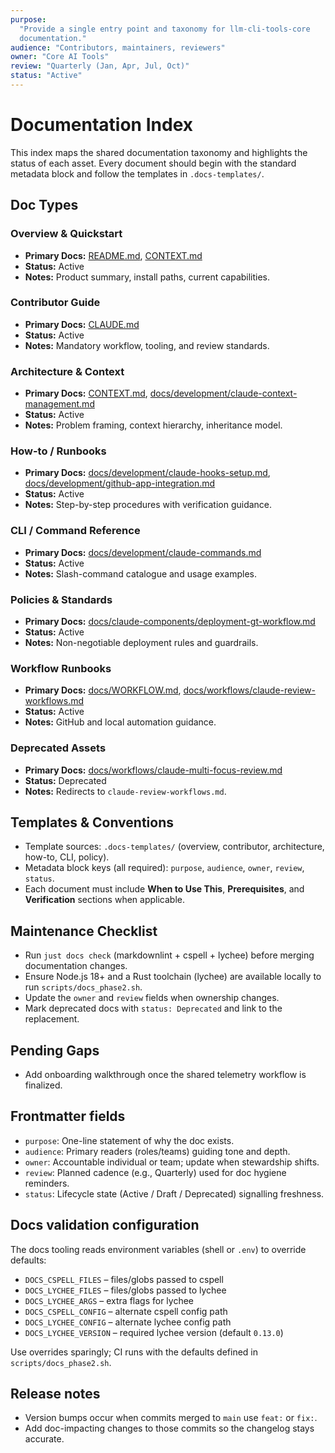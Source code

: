 ```yaml
---
purpose:
  "Provide a single entry point and taxonomy for llm-cli-tools-core
  documentation."
audience: "Contributors, maintainers, reviewers"
owner: "Core AI Tools"
review: "Quarterly (Jan, Apr, Jul, Oct)"
status: "Active"
---
```


# Documentation Index

This index maps the shared documentation taxonomy and highlights the status of
each asset. Every document should begin with the standard metadata block and
follow the templates in `.docs-templates/`.

## Doc Types

### Overview & Quickstart

- **Primary Docs:** [README.md](../README.md), [CONTEXT.md](../CONTEXT.md)
- **Status:** Active
- **Notes:** Product summary, install paths, current capabilities.

### Contributor Guide

- **Primary Docs:** [CLAUDE.md](../CLAUDE.md)
- **Status:** Active
- **Notes:** Mandatory workflow, tooling, and review standards.

### Architecture & Context

- **Primary Docs:** [CONTEXT.md](../CONTEXT.md),
  [docs/development/claude-context-management.md](development/claude-context-management.md)
- **Status:** Active
- **Notes:** Problem framing, context hierarchy, inheritance model.

### How-to / Runbooks

- **Primary Docs:**
  [docs/development/claude-hooks-setup.md](development/claude-hooks-setup.md),
  [docs/development/github-app-integration.md](development/github-app-integration.md)
- **Status:** Active
- **Notes:** Step-by-step procedures with verification guidance.

### CLI / Command Reference

- **Primary Docs:** [docs/development/claude-commands.md](development/claude-commands.md)
- **Status:** Active
- **Notes:** Slash-command catalogue and usage examples.

### Policies & Standards

- **Primary Docs:**
  [docs/claude-components/deployment-gt-workflow.md](claude-components/deployment-gt-workflow.md)
- **Status:** Active
- **Notes:** Non-negotiable deployment rules and guardrails.

### Workflow Runbooks

- **Primary Docs:**
  [docs/WORKFLOW.md](WORKFLOW.md),
  [docs/workflows/claude-review-workflows.md](workflows/claude-review-workflows.md)
- **Status:** Active
- **Notes:** GitHub and local automation guidance.

### Deprecated Assets

- **Primary Docs:**
  [docs/workflows/claude-multi-focus-review.md](workflows/claude-multi-focus-review.md)
- **Status:** Deprecated
- **Notes:** Redirects to `claude-review-workflows.md`.

## Templates & Conventions

- Template sources: `.docs-templates/` (overview, contributor, architecture,
  how-to, CLI, policy).
- Metadata block keys (all required): `purpose`, `audience`, `owner`, `review`,
  `status`.
- Each document must include **When to Use This**, **Prerequisites**, and
  **Verification** sections when applicable.

## Maintenance Checklist

- Run `just docs check` (markdownlint + cspell + lychee) before merging
  documentation changes.
- Ensure Node.js 18+ and a Rust toolchain (lychee) are available locally to run
  `scripts/docs_phase2.sh`.
- Update the `owner` and `review` fields when ownership changes.
- Mark deprecated docs with `status: Deprecated` and link to the replacement.

## Pending Gaps

- Add onboarding walkthrough once the shared telemetry workflow is finalized.

## Frontmatter fields

- `purpose`: One-line statement of why the doc exists.
- `audience`: Primary readers (roles/teams) guiding tone and depth.
- `owner`: Accountable individual or team; update when stewardship shifts.
- `review`: Planned cadence (e.g., Quarterly) used for doc hygiene reminders.
- `status`: Lifecycle state (Active / Draft / Deprecated) signalling freshness.

## Docs validation configuration

The docs tooling reads environment variables (shell or `.env`) to override defaults:

- `DOCS_CSPELL_FILES` – files/globs passed to cspell
- `DOCS_LYCHEE_FILES` – files/globs passed to lychee
- `DOCS_LYCHEE_ARGS` – extra flags for lychee
- `DOCS_CSPELL_CONFIG` – alternate cspell config path
- `DOCS_LYCHEE_CONFIG` – alternate lychee config path
- `DOCS_LYCHEE_VERSION` – required lychee version (default `0.13.0`)

Use overrides sparingly; CI runs with the defaults defined in `scripts/docs_phase2.sh`.

## Release notes

- Version bumps occur when commits merged to `main` use `feat:` or `fix:`.
- Add doc-impacting changes to those commits so the changelog stays accurate.
